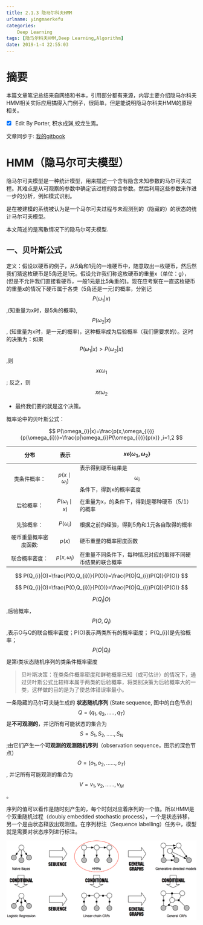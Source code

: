```yaml
---
title: 2.1.3 隐马尔科夫HMM
urlname: yingmaerkefu
categories:      
    Deep Learning     
tags: [隐马尔科夫HMM,Deep Learning,Algorithm]
date: 2019-1-4 22:55:03
---
```


# 摘要

本篇文章笔记总结来自网络和书本，引用部分都有来源，内容主要介绍隐马尔科夫HMM相关实际应用搞得入门例子，很简单，但是能说明隐马尔科夫HMM的原理相关。

- [x] Edit By Porter, 积水成渊,蛟龙生焉。

<!-- more -->

文章同步于: [我的gitbook](https://porter.gitbook.io/)

# HMM（隐马尔可夫模型）

隐马尔可夫模型是一种统计模型，用来描述一个含有隐含未知参数的马尔可夫过程。其难点是从可观察的参数中确定该过程的隐含参数。然后利用这些参数来作进一步的分析，例如模式识别。

是在被建模的系统被认为是一个马尔可夫过程与未观测到的（隐藏的）的状态的统计马尔可夫模型。

本文简述的是离散情况下的隐马尔可夫模型.



## 一、贝叶斯公式

定义：假设以硬币的例子，从5角和1元的一堆硬币中，随意取出一枚硬币，然后然我们猜这枚硬币是5角还是1元。假设允许我们称这枚硬币的重量x（单位：g），(但是不允许我们直接看硬币，一般1元是比5角重的)。现在应考察在一直这枚硬币的重量x的情况下硬币属于各类（5角还是一元)的概率，分别记$$P(\omega_{1}|x)$$,(知重量为x时，是5角的概率),$$P(\omega_{2}|x)$$, (知重量为x时，是一元的概率)，这种概率成为后验概率（我们需要求的）。这时的决策为：如果$$P(\omega_{1}|x)>P(\omega_{2}|x)$$,则$$x \epsilon \omega_{1} $$; 反之，则$$x \epsilon \omega_{2} $$

* 最终我们要的就是这个决策。

概率论中的贝叶斯公式：

$$
P(\omega_{i}|x)=\frac{p(x,\omega_{i})}{p(\omega_{i})}=\frac{p|\omega_{i}P(\omega_{i})}{p(x)} ,i=1,2
$$

|分布|表示|$$x \epsilon \left \{ \omega_{1},\omega_{2} \right \}$$|
|:---:|:---:|:---|
|类条件概率：|$$p(x\mid \omega_{i})$$|表示得到硬币结果是$$\omega_{i}$$条件下，得到x的概率密度|
|后验概率：|$$P(\omega_{i}\mid x)$$ |在重量为x，的条件下，得到是哪种硬币（5/1）的概率 |
|先验概率：|$$P(\omega_{i})$$ |根据之前的经验，得到5角和1元各自取得的概率|
|硬币重量概率密度函数:|$$p(x)$$|硬币重量的概率密度函数|
|联合概率密度：|$$p(x,\omega_{i})$$|在重量不同条件下，每种情况对应的取得不同硬币结果的联合概率|




$$
P(Q_{i}|O)=\frac{P(O,Q_{i})}{P(O)}=\frac{P(O|Q_{i})P(Q)}{P(O)}
$$



$$
P(Q_{i}|O)=\frac{P(O,Q_{i})}{P(O)}=\frac{P(O|Q_{i})P(Q)}{P(O)}
$$

$$P(Q_{i}|O)$$ ,后验概率，$$P(O,Q_{i})$$ ,表示O与Q的联合概率密度；P(O)表示两类所有的概率密度； P(Q_{i})是先验概率；$$P(O|Q_{i})$$是第i类状态随机序列的类条件概率密度

> 贝叶斯决策：在类条件概率密度和鲜艳概率已知（或可估计）的情况下，通过贝叶斯公式比较样本属于两类的后验概率，将类别决策为后验概率大的一类，这样做的目的是为了使总体错误率最小。



一条隐藏的马尔可夫链生成的 **状态随机序列** (State sequence, 图中的白色节点) $$Q=(q_{1},q_{2},.....,q_{T})$$是**不可观测的**，并记所有可能状态的集合为$$S={S_{1},S_{2},.....,S_{N}}$$;由它们产生一个**可观测的观测随机序列**（observation sequence，图示的深色节点）$$O=(o_{1},o_{2},......,o_{T})$$, 并记所有可能观测的集合为$$V={v_{1},v_{2},......,v_{M}}$$。

序列的值可以看作是随时刻产生的，每个时刻对应着序列的一个值。所以HMM是个双重随机过程（doubly embedded stochastic process），一个是状态转移，另一个是由状态释放出观测值。在序列标注（Sequence labelling）任务中，模型就是需要对状态序列进行标注。

![HHM 示意图](./image2/HHMarkov_3.1.png)

